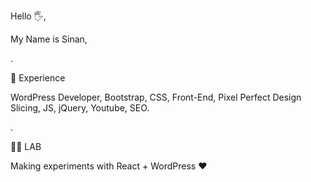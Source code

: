 Hello 🖐,

My Name is Sinan,

. 

👀 Experience

WordPress Developer, Bootstrap, CSS, Front-End, Pixel Perfect Design Slicing, JS, jQuery, Youtube, SEO.

. 


👨‍🎓 LAB

Making experiments with React + WordPress  ❤
 
